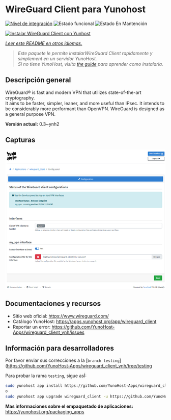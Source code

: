 <!--
Este archivo README esta generado automaticamente<https://github.com/YunoHost/apps/tree/master/tools/readme_generator>
No se debe editar a mano.
-->

# WireGuard Client para Yunohost

[![Nivel de integración](https://dash.yunohost.org/integration/wireguard_client.svg)](https://dash.yunohost.org/appci/app/wireguard_client) ![Estado funcional](https://ci-apps.yunohost.org/ci/badges/wireguard_client.status.svg) ![Estado En Mantención](https://ci-apps.yunohost.org/ci/badges/wireguard_client.maintain.svg)

[![Instalar WireGuard Client con Yunhost](https://install-app.yunohost.org/install-with-yunohost.svg)](https://install-app.yunohost.org/?app=wireguard_client)

*[Leer este README en otros idiomas.](./ALL_README.md)*

> *Este paquete le permite instalarWireGuard Client rapidamente y simplement en un servidor YunoHost.*  
> *Si no tiene YunoHost, visita [the guide](https://yunohost.org/install) para aprender como instalarla.*

## Descripción general

WireGuard® is fast and modern VPN that utilizes state-of-the-art cryptography.  
It aims to be faster, simpler, leaner, and more useful than IPsec. It intends to be considerably more performant than OpenVPN. WireGuard is designed as a general purpose VPN.


**Versión actual:** 0.3~ynh2

## Capturas

![Captura de WireGuard Client](./doc/screenshots/wireguard_client.png)

## Documentaciones y recursos

- Sitio web oficial: <https://www.wireguard.com/>
- Catálogo YunoHost: <https://apps.yunohost.org/app/wireguard_client>
- Reportar un error: <https://github.com/YunoHost-Apps/wireguard_client_ynh/issues>

## Información para desarrolladores

Por favor enviar sus correcciones a la [`branch testing`](https://github.com/YunoHost-Apps/wireguard_client_ynh/tree/testing

Para probar la rama `testing`, sigue asÍ:

```bash
sudo yunohost app install https://github.com/YunoHost-Apps/wireguard_client_ynh/tree/testing --debug
o
sudo yunohost app upgrade wireguard_client -u https://github.com/YunoHost-Apps/wireguard_client_ynh/tree/testing --debug
```

**Mas informaciones sobre el empaquetado de aplicaciones:** <https://yunohost.org/packaging_apps>
